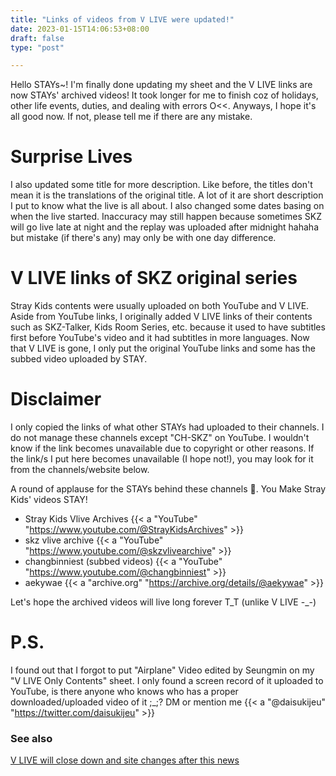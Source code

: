 ```yaml
---
title: "Links of videos from V LIVE were updated!"
date: 2023-01-15T14:06:53+08:00
draft: false
type: "post"

---
```

Hello STAYs~! I'm finally done updating my sheet and the V LIVE links are now STAYs' archived videos! It took longer for me to finish coz of holidays, other life events, duties, and dealing with errors O<<. Anyways, I hope it's all good now. If not, please tell me if there are any mistake.

# Surprise Lives
I also updated some title for more description. Like before, the titles don't mean it is the translations of the original title. A lot of it are short description I put to know what the live is all about. I also changed some dates basing on when the live started. Inaccuracy may still happen because sometimes SKZ will go live late at night and the replay was uploaded after midnight hahaha but mistake (if there's any) may only be with one day difference.

# V LIVE links of SKZ original series
Stray Kids contents were usually uploaded on both YouTube and V LIVE. Aside from YouTube links, I originally added V LIVE links of their contents such as SKZ-Talker, Kids Room Series, etc. because it used to have subtitles first before YouTube's video and it had subtitles in more languages. Now that V LIVE is gone, I only put the original YouTube links and some has the subbed video uploaded by STAY.

# Disclaimer
I only copied the links of what other STAYs had uploaded to their channels. I do not manage these channels except "CH-SKZ" on YouTube. I wouldn't know if the link becomes unavailable due to copyright or other reasons. If the link/s I put here becomes unavailable (I hope not!), you may look for it from the channels/website below.

A round of applause for the STAYs behind these channels :clap:. You Make Stray Kids' videos STAY!

* Stray Kids Vlive Archives {{< a "YouTube" "https://www.youtube.com/@StrayKidsArchives" >}}
* skz vlive archive {{< a "YouTube" "https://www.youtube.com/@skzvlivearchive" >}}
* changbinniest (subbed videos) {{< a "YouTube" "https://www.youtube.com/@changbinniest" >}}
* aekywae {{< a "archive.org" "https://archive.org/details/@aekywae" >}}



Let's hope the archived videos will live long forever T_T (unlike V LIVE -_-)

# P.S.
I found out that I forgot to put "Airplane" Video edited by Seungmin on my "V LIVE Only Contents" sheet. I only found a screen record of it uploaded to YouTube, is there anyone who knows who has a proper downloaded/uploaded video of it ;_;? DM or mention me {{< a "@daisukijeu" "https://twitter.com/daisukijeu" >}}

### See also
[V LIVE will close down and site changes after this news](/site-update/goodbye-vlive/)
